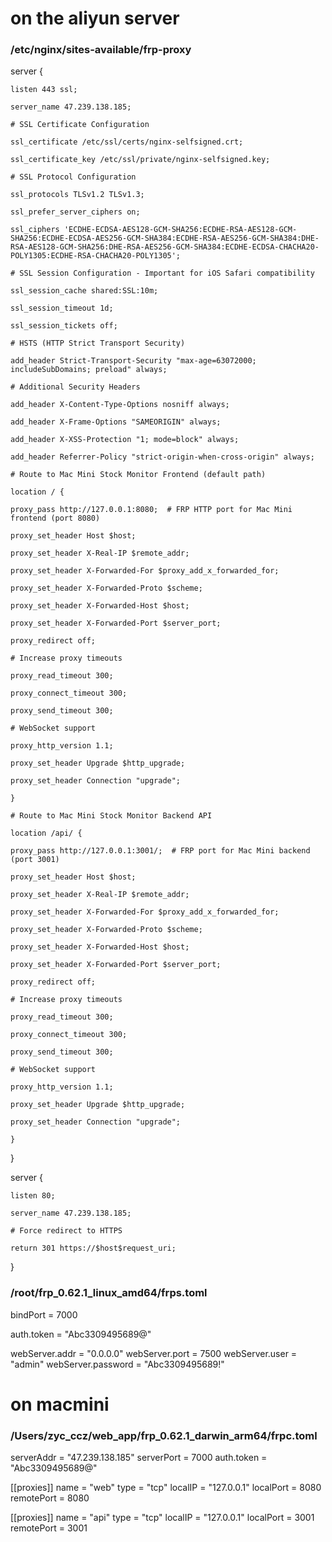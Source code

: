 # on the aliyun server

### /etc/nginx/sites-available/frp-proxy

server {

    listen 443 ssl;

    server_name 47.239.138.185;

    # SSL Certificate Configuration

    ssl_certificate /etc/ssl/certs/nginx-selfsigned.crt;

    ssl_certificate_key /etc/ssl/private/nginx-selfsigned.key;

    # SSL Protocol Configuration

    ssl_protocols TLSv1.2 TLSv1.3;

    ssl_prefer_server_ciphers on;

    ssl_ciphers 'ECDHE-ECDSA-AES128-GCM-SHA256:ECDHE-RSA-AES128-GCM-SHA256:ECDHE-ECDSA-AES256-GCM-SHA384:ECDHE-RSA-AES256-GCM-SHA384:DHE-RSA-AES128-GCM-SHA256:DHE-RSA-AES256-GCM-SHA384:ECDHE-ECDSA-CHACHA20-POLY1305:ECDHE-RSA-CHACHA20-POLY1305';

    # SSL Session Configuration - Important for iOS Safari compatibility

    ssl_session_cache shared:SSL:10m;

    ssl_session_timeout 1d;

    ssl_session_tickets off;

    # HSTS (HTTP Strict Transport Security)

    add_header Strict-Transport-Security "max-age=63072000; includeSubDomains; preload" always;

    # Additional Security Headers

    add_header X-Content-Type-Options nosniff always;

    add_header X-Frame-Options "SAMEORIGIN" always;

    add_header X-XSS-Protection "1; mode=block" always;

    add_header Referrer-Policy "strict-origin-when-cross-origin" always;

    # Route to Mac Mini Stock Monitor Frontend (default path)

    location / {

    proxy_pass http://127.0.0.1:8080;  # FRP HTTP port for Mac Mini frontend (port 8080)

    proxy_set_header Host $host;

    proxy_set_header X-Real-IP $remote_addr;

    proxy_set_header X-Forwarded-For $proxy_add_x_forwarded_for;

    proxy_set_header X-Forwarded-Proto $scheme;

    proxy_set_header X-Forwarded-Host $host;

    proxy_set_header X-Forwarded-Port $server_port;

    proxy_redirect off;

    # Increase proxy timeouts

    proxy_read_timeout 300;

    proxy_connect_timeout 300;

    proxy_send_timeout 300;

    # WebSocket support

    proxy_http_version 1.1;

    proxy_set_header Upgrade $http_upgrade;

    proxy_set_header Connection "upgrade";

    }

    # Route to Mac Mini Stock Monitor Backend API

    location /api/ {

    proxy_pass http://127.0.0.1:3001/;  # FRP port for Mac Mini backend (port 3001)

    proxy_set_header Host $host;

    proxy_set_header X-Real-IP $remote_addr;

    proxy_set_header X-Forwarded-For $proxy_add_x_forwarded_for;

    proxy_set_header X-Forwarded-Proto $scheme;

    proxy_set_header X-Forwarded-Host $host;

    proxy_set_header X-Forwarded-Port $server_port;

    proxy_redirect off;

    # Increase proxy timeouts

    proxy_read_timeout 300;

    proxy_connect_timeout 300;

    proxy_send_timeout 300;

    # WebSocket support

    proxy_http_version 1.1;

    proxy_set_header Upgrade $http_upgrade;

    proxy_set_header Connection "upgrade";

    }

}

server {

    listen 80;

    server_name 47.239.138.185;

    # Force redirect to HTTPS

    return 301 https://$host$request_uri;

}

### /root/frp_0.62.1_linux_amd64/frps.toml

bindPort = 7000

auth.token = "Abc3309495689@"

webServer.addr = "0.0.0.0"
webServer.port = 7500
webServer.user = "admin"
webServer.password = "Abc3309495689!"

# on macmini

### /Users/zyc_ccz/web_app/frp_0.62.1_darwin_arm64/frpc.toml

serverAddr = "47.239.138.185"
serverPort = 7000
auth.token = "Abc3309495689@"

[[proxies]]
name = "web"
type = "tcp"
localIP = "127.0.0.1"
localPort = 8080
remotePort = 8080

[[proxies]]
name = "api"
type = "tcp"
localIP = "127.0.0.1"
localPort = 3001
remotePort = 3001
